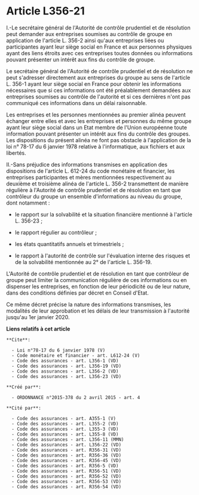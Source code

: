 # Article L356-21

I.-Le secrétaire général de l'Autorité de contrôle prudentiel et de résolution peut demander aux entreprises soumises au
contrôle de groupe en application de l'article L. 356-2 ainsi qu'aux entreprises liées ou participantes ayant leur siège
social en France et aux personnes physiques ayant des liens étroits avec ces entreprises toutes données ou informations
pouvant présenter un intérêt aux fins du contrôle de groupe. 

Le secrétaire général de l'Autorité de contrôle prudentiel et de résolution ne peut s'adresser directement aux entreprises du
groupe au sens de l'article L. 356-1 ayant leur siège social en France pour obtenir les informations nécessaires que si ces
informations ont été préalablement demandées aux entreprises soumises au contrôle de l'autorité et si ces dernières n'ont pas
communiqué ces informations dans un délai raisonnable. 

Les entreprises et les personnes mentionnées au premier alinéa peuvent échanger entre elles et avec les entreprises et
personnes du même groupe ayant leur siège social dans un Etat membre de l'Union européenne toute information pouvant
présenter un intérêt aux fins du contrôle des groupes. Les dispositions du présent alinéa ne font pas obstacle à
l'application de la loi n° 78-17 du 6 janvier 1978 relative à l'informatique, aux fichiers et aux libertés. 

II.-Sans préjudice des informations transmises en application des dispositions de l'article L. 612-24 du code monétaire et
financier, les entreprises participantes et mères mentionnées respectivement au deuxième et troisième alinéa de l'article L.
356-2 transmettent de manière régulière à l'Autorité de contrôle prudentiel et de résolution en tant que contrôleur du groupe
un ensemble d'informations au niveau du groupe, dont notamment :

- le rapport sur la solvabilité et la situation financière mentionné à l'article L. 356-23 ;

- le rapport régulier au contrôleur ;

- les états quantitatifs annuels et trimestriels ;

- le rapport à l'autorité de contrôle sur l'évaluation interne des risques et de la solvabilité mentionnée au 2° de l'article
L. 356-19. 

L'Autorité de contrôle prudentiel et de résolution en tant que contrôleur de groupe peut limiter la communication régulière
de ces informations ou en dispenser les entreprises, en fonction de leur périodicité ou de leur nature, dans des conditions
définies par décret en Conseil d'Etat. 

Ce même décret précise la nature des informations transmises, les modalités de leur approbation et les délais de leur
transmission à l'autorité jusqu'au 1er janvier 2020.

**Liens relatifs à cet article**

	**Cite**:

	  - Loi n°78-17 du 6 janvier 1978 (V)
	  - Code monétaire et financier - art. L612-24 (V)
	  - Code des assurances - art. L356-1 (VD)
	  - Code des assurances - art. L356-19 (VD)
	  - Code des assurances - art. L356-2 (VD)
	  - Code des assurances - art. L356-23 (VD)

	**Créé par**:

	  - ORDONNANCE n°2015-378 du 2 avril 2015 - art. 4

	**Cité par**:

	  - Code des assurances - art. A355-1 (V)
	  - Code des assurances - art. L355-2 (VD)
	  - Code des assurances - art. L355-3 (VD)
	  - Code des assurances - art. L355-8 (VD)
	  - Code des assurances - art. L356-11 (MMN)
	  - Code des assurances - art. L356-22 (VD)
	  - Code des assurances - art. R356-31 (VD)
	  - Code des assurances - art. R356-36 (VD)
	  - Code des assurances - art. R356-45 (VD)
	  - Code des assurances - art. R356-5 (VD)
	  - Code des assurances - art. R356-51 (VD)
	  - Code des assurances - art. R356-52 (VD)
	  - Code des assurances - art. R356-53 (VD)
	  - Code des assurances - art. R356-54 (VD)
